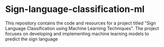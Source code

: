 # Sign-language-classification-ml
This repository contains the code and resources for a project titled "Sign Language Classification using Machine Learning Techniques". The project focuses on developing and implementing machine learning models to predict  the sign language
